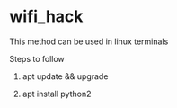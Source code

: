 # wifi_hack
This method can be used in linux terminals

Steps to follow

1) apt update && upgrade

2) apt install python2


